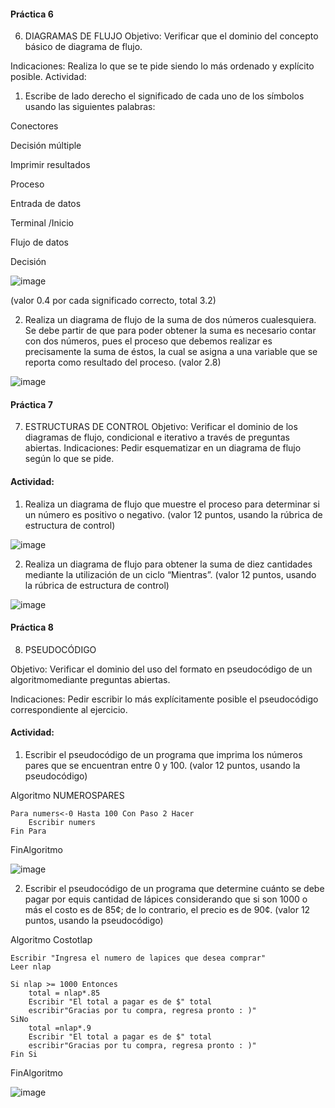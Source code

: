 #### Práctica 6
6. DIAGRAMAS DE FLUJO
Objetivo: Verificar que el dominio del concepto básico de diagrama de flujo.

Indicaciones: Realiza lo que se te pide siendo lo más ordenado y explícito posible.
Actividad:

  1. Escribe de lado derecho el significado de cada uno de los símbolos usando las
  siguientes palabras: 
  
  Conectores
  
  Decisión múltiple
  
  Imprimir resultados
  
  Proceso
  
  Entrada de datos
  
  Terminal /Inicio
  
  Flujo de datos
  
  Decisión
  
  ![image](https://user-images.githubusercontent.com/91554777/160035477-c0f52624-a62c-40d0-b2e2-3dccdd8549e4.png)

  
  (valor 0.4 por cada significado correcto, total 3.2)
  
   2. Realiza un diagrama de flujo de la suma de dos números cualesquiera. Se debe partir de que para poder obtener la suma es necesario contar con dos números, pues el
    proceso que debemos realizar es precisamente la suma de éstos, la cual se asigna a una variable que se reporta como resultado del proceso. (valor 2.8)
    
   ![image](https://user-images.githubusercontent.com/101668305/161092408-2ba50011-8177-4c11-98f4-3b77853a011e.png)

 #### Práctica 7
7. ESTRUCTURAS DE CONTROL
Objetivo: Verificar el dominio de los diagramas de flujo, condicional e iterativo a través de preguntas abiertas.
Indicaciones: Pedir esquematizar en un diagrama de flujo según lo que se pide.
#### Actividad:
  1. Realiza un diagrama de flujo que muestre el proceso para determinar si un número es positivo o negativo. (valor 12 puntos, usando la rúbrica de estructura de control)
 
 ![image](https://user-images.githubusercontent.com/101668305/161096159-4b043fac-4dac-46d4-b243-5c4c621487ec.png)
 
 2. Realiza un diagrama de flujo para obtener la suma de diez cantidades mediante la utilización de un ciclo “Mientras”. (valor 12 puntos, usando la rúbrica de estructura de
control)

![image](https://user-images.githubusercontent.com/101668305/161097017-05460127-d61c-4220-9bb2-288f68c13637.png)


#### Práctica 8
8. PSEUDOCÓDIGO

Objetivo: Verificar el dominio del uso del formato en pseudocódigo de un algoritmomediante preguntas abiertas.

Indicaciones: Pedir escribir lo más explícitamente posible el pseudocódigo correspondiente al ejercicio.

#### Actividad:

  1. Escribir el pseudocódigo de un programa que imprima los números pares que se encuentran entre 0 y 100. (valor 12 puntos, usando la pseudocódigo)

Algoritmo NUMEROSPARES
	
	Para numers<-0 Hasta 100 Con Paso 2 Hacer
		Escribir numers
	Fin Para
	
FinAlgoritmo

![image](https://user-images.githubusercontent.com/101668305/161099828-177eb516-cd93-44ab-90ac-bd6713efce48.png)


  2. Escribir el pseudocódigo de un programa que determine cuánto se debe pagar por equis cantidad de lápices considerando que si son 1000 o más el costo es de 85¢; de lo
contrario, el precio es de 90¢. (valor 12 puntos, usando la pseudocódigo)

Algoritmo Costotlap
	
	Escribir "Ingresa el numero de lapices que desea comprar"
	Leer nlap
	
	Si nlap >= 1000 Entonces
		total = nlap*.85
		Escribir "El total a pagar es de $" total 
		escribir"Gracias por tu compra, regresa pronto : )"
	SiNo
		total =nlap*.9
		Escribir "El total a pagar es de $" total 
		escribir"Gracias por tu compra, regresa pronto : )"
	Fin Si
	
FinAlgoritmo

![image](https://user-images.githubusercontent.com/101668305/161102306-c896a838-f46e-4d30-9bc8-5358a695c3e3.png)




